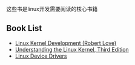 这些书是linux开发需要阅读的核心书籍

## Book List

- [Linux Kernel Development (Robert Love)](./Linux%20Kernel%20Development%20(Robert%20Love).pdf)
- [Understanding the Linux Kernel, Third Edition](./Understanding%20the%20Linux%20Kernel,%20Third%20Edition%20(Daniel%20P.%20Bovet,%20Marco%20Cesati)%20(Z-Library).pdf)
- [Linux Device Drivers](./Linux%20Device%20Drivers.pdf)
